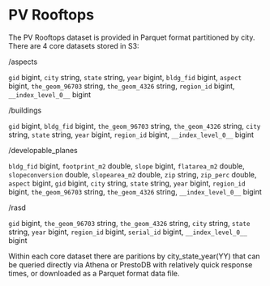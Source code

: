 # PV Rooftops

The PV Rooftops dataset is provided in Parquet format partitioned by city.  There are 4 core datasets stored in S3:

/aspects

  `gid` bigint, 
  `city` string, 
  `state` string, 
  `year` bigint, 
  `bldg_fid` bigint, 
  `aspect` bigint, 
  `the_geom_96703` string, 
  `the_geom_4326` string, 
  `region_id` bigint, 
  `__index_level_0__` bigint
  
/buildings

  `gid` bigint, 
  `bldg_fid` bigint, 
  `the_geom_96703` string, 
  `the_geom_4326` string, 
  `city` string, 
  `state` string, 
  `year` bigint, 
  `region_id` bigint, 
  `__index_level_0__` bigint
  
/developable_planes

  `bldg_fid` bigint, 
  `footprint_m2` double, 
  `slope` bigint, 
  `flatarea_m2` double, 
  `slopeconversion` double, 
  `slopearea_m2` double, 
  `zip` string, 
  `zip_perc` double, 
  `aspect` bigint, 
  `gid` bigint, 
  `city` string, 
  `state` string, 
  `year` bigint, 
  `region_id` bigint, 
  `the_geom_96703` string, 
  `the_geom_4326` string, 
  `__index_level_0__` bigint
  
/rasd

  `gid` bigint, 
  `the_geom_96703` string, 
  `the_geom_4326` string, 
  `city` string, 
  `state` string, 
  `year` bigint, 
  `region_id` bigint, 
  `serial_id` bigint, 
  `__index_level_0__` bigint



Within each core dataset there are paritions by city_state_year(YY) that can be queried directly via Athena or PrestoDB with relatively quick response times, or downloaded as a Parquet format data file. 

